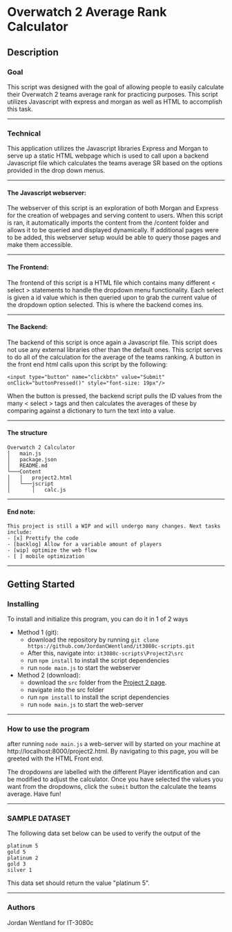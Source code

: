 

# Overwatch 2 Average Rank Calculator 

## Description

### Goal
This script was designed with the goal of allowing people to easily calculate their Overwatch 2 teams average rank for practicing purposes. This script utilizes Javascript with express and morgan as well as HTML to accomplish this task.

---

### Technical

This application utilizes the Javascript libraries Express and Morgan to serve up a static HTML webpage which is used to call upon a backend Javascript file which calculates the teams average SR based on the options provided in the drop down menus. 

---

#### The Javascript webserver: 
The webserver of this script is an exploration of both Morgan and Express for the creation of webpages and serving content to users. When this script is ran, it automatically imports the content from the /content folder and allows it to be queried and displayed dynamically. If additional pages were to be added, this webserver setup would be able to query those pages and make them accessible.

---

#### The Frontend:
The frontend of this script is a HTML file which contains many different < select > statements to handle the dropdown menu functionality. Each select is given a id value which is then queried upon to grab the current value of the dropdown option selected. This is where the backend comes ins. 

---

#### The Backend:
The backend of this script is once again a Javascript file. This script does not use any external libraries other than the default ones. This script serves to do all of the calculation for the average of the teams ranking. A button in the front end html calls upon this script by the following:
```
<input type="button" name="clickbtn" value="Submit" onClick="buttonPressed()" style="font-size: 19px"/>
```
When the button is pressed, the backend script pulls the ID values from the many 
< select > tags and then calculates the averages of these by comparing against a dictionary to turn the text into a value.

---

#### The structure
```
Overwatch 2 Calculator
│   main.js
│   package.json
│   README.md
└───Content
│   │   project2.html
│   └───jscript
│       │   calc.js
```
---

#### End note: 
```
This project is still a WIP and will undergo many changes. Next tasks include:
- [x] Prettify the code
- [backlog] Allow for a variable amount of players
- [wip] optimize the web flow
- [ ] mobile optimization
```
---

## Getting Started

### Installing

To install and initialize this program, you can do it in 1 of 2 ways

* Method 1 (git): 
	* download the repository by running 
	 ```git clone https://github.com/JordanCWentland/it3080c-scripts.git```
	 * After this, navigate into: ```it3080c-scripts\Project2\src```
	 * run ```npm install``` to install the script dependencies 
	 * run ```node main.js``` to start the webserver
* Method 2 (download):
	* download the ```src``` folder from the [Project 2 page](https://github.com/JordanCWentland/it3080c-scripts/tree/main/Project1). 
	* navigate into the src folder
	* run ```npm install``` to install the script dependencies
	* run ```node main.js``` to start the web-server
---
### How to use the program

after running ```node main.js``` a web-server will by started on your machine at http://localhost:8000/project2.html. By navigating to this page, you will be greeted with the HTML Front end. 

The dropdowns are labelled with the different Player identification and can be modified to adjust the calculator. Once you have selected the values you want from the dropdowns, click the ```submit``` button the calculate the teams average. 
Have fun!

---

### SAMPLE DATASET

The following data set below can be used to verify the output of the 
```
platinum 5
gold 5
platinum 2
gold 3
silver 1
```
This data set should return the value "platinum 5".

---

### Authors

Jordan Wentland for IT-3080c 
